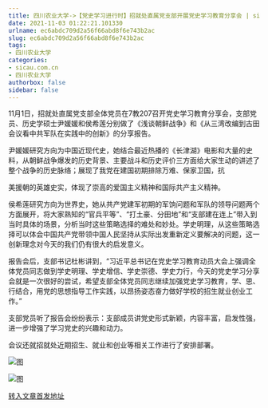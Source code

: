 ```yaml
---
title: 四川农业大学->【党史学习进行时】招就处直属党支部开展党史学习教育分享会 | sicau.com.cn
date: 2021-11-03 01:22:21.101330
urlname: ec6abdc709d2a56f66abd8f6e743b2ac
slug: ec6abdc709d2a56f66abd8f6e743b2ac
tags: 
- 四川农业大学
categories:
- sicau.com.cn
- 四川农业大学
authorbox: false
sidebar: false
---
```

11月1日，招就处直属党支部全体党员在7教207召开党史学习教育分享会，支部党员、历史学硕士尹媛媛和侯希莲分别做了《浅谈朝鲜战争》和《从三湾改编到古田会议看中共军队在实践中的创新》的分享报告。

尹媛媛研究方向为中国近现代史，她结合最近热播的《长津湖》电影和大量的史料，从朝鲜战争爆发的历史背景、主要战斗和历史评价三方面给大家生动的讲述了整个战争的历史脉络；展现了我党在建国初期排除万难、保家卫国，抗
<!--more-->
美援朝的英雄史实，体现了崇高的爱国主义精神和国际共产主义精神。

侯希莲研究方向为世界史，她从共产党建军初期的军饷问题和军队的领导问题两个方面展开，将大家熟知的“官兵平等”、“打土豪、分田地”和“支部建在连上”带入到当时具体的场景，分析当时这些策略选择的难处和妙处。学史明理，从这些策略选择可以体会中国共产党带领中国人民坚持从实际出发重新定义要解决的问题，这一创新理念对今天的我们仍有很大的启发意义。

报告会后，支部书记杜彬讲到，“习近平总书记在党史学习教育动员大会上强调全体党员同志做到学史明理、学史增信、学史崇德、学史力行，今天的党史学习分享会就是一次很好的尝试，希望支部全体党员同志继续加强党史学习教育，学、思、行结合，用党的思想指导工作实践，以昂扬姿态奋力做好学校的招生就业创业工作。”

支部党员听了报告会纷纷表示：支部成员讲党史形式新颖，内容丰富，启发性强，进一步增强了学习党史的兴趣和动力。

会议还就招就处近期招生、就业和创业等相关工作进行了安排部署。

![图](https://news.sicau.edu.cn/__local/5/48/1F/9D4A1A8F5A4FA24D271C771BA48_A4DFA613_51D73.jpg)

![图](https://news.sicau.edu.cn/__local/3/CE/04/D7751D97E2916A8116B8F0FFCC0_3999BCBC_45662.jpg)

[转入文章首发地址](https://news.sicau.edu.cn/info/1078/65219.htm)